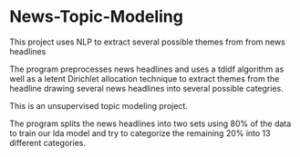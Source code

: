 # News-Topic-Modeling
This project uses NLP to extract several possible themes from from news headlines

The program preprocesses news headlines and uses a tdidf algorithm as well as a letent Dirichlet allocation technique to extract themes from the headline drawing several news headlines into several possible categries.

This is an unsupervised topic modeling project.

The program splits the news headlines into two sets using 80% of the data to train our lda model and try to categorize the remaining 20% into 13 different categories.
